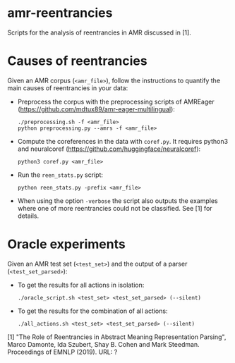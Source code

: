 # amr-reentrancies

Scripts for the analysis of reentrancies in AMR discussed in [1].

# Causes of reentrancies

Given an AMR corpus (```<amr_file>```), follow the instructions to quantify the main causes of reentrancies in your data:

- Preprocess the corpus with the preprocessing scripts of AMREager (https://github.com/mdtux89/amr-eager-multilingual):
  ```
  ./preprocessing.sh -f <amr_file> 
  python preprocessing.py --amrs -f <amr_file>
  ```
  
- Compute the coreferences in the data with ```coref.py```. It requires python3 and neuralcoref (https://github.com/huggingface/neuralcoref):
  ```
  python3 coref.py <amr_file>
  ```

- Run the ```reen_stats.py``` script:
  ```
  python reen_stats.py -prefix <amr_file>
  ```
  
- When using the option ```-verbose``` the script also outputs the examples where one of more reentrancies could not be classified. See [1] for details.


# Oracle experiments

Given an AMR test set (```<test_set>```) and the output of a parser (```<test_set_parsed>```):

- To get the results for all actions in isolation:
  ```
  ./oracle_script.sh <test_set> <test_set_parsed> (--silent)
  ```

- To get the results for the combination of all actions:
  ```
  ./all_actions.sh <test_set> <test_set_parsed> (--silent)
  ```
  
[1] "The Role of Reentrancies in Abstract Meaning Representation Parsing", Marco Damonte, Ida Szubert, Shay B. Cohen and Mark Steedman. Proceedings of EMNLP (2019). URL: ?
 
